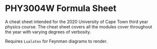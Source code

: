 # PHY3004W Formula Sheet

A cheat sheet intended for the 2020 University of Cape Town third year physics course.
The cheat sheet covers all the modules cover throughout the year with varying degrees of verbosity.

Requires `Lualatex` for Feynman diagrams to render.
